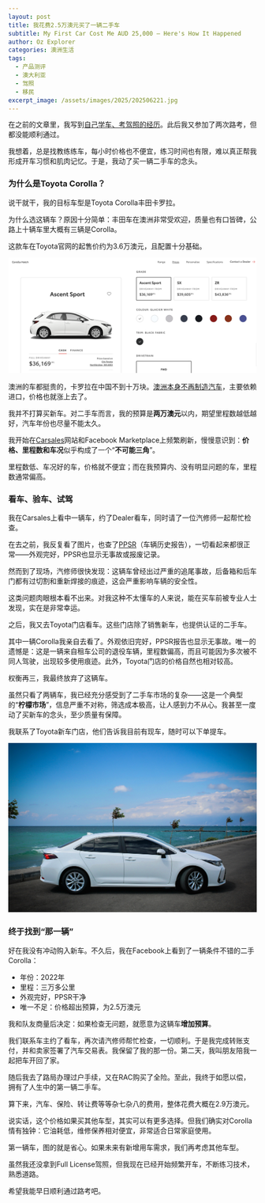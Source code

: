 ```yaml
---
layout: post
title: 我花费2.5万澳元买了一辆二手车
subtitle: My First Car Cost Me AUD 25,000 — Here's How It Happened
author: Oz Explorer
categories: 澳洲生活
tags:
  - 产品测评
  - 澳大利亚
  - 驾照
  - 移民
excerpt_image: /assets/images/2025/202506221.jpg
---
```

在之前的文章里，我写到[自己学车、考驾照的经历](https://www.ozexplorers.com/澳洲生活/2025/03/22/i-failed-my-first-australian-driving-test.html)。此后我又参加了两次路考，但都没能顺利通过。

我想着，总是找教练练车，每小时价格也不便宜，练习时间也有限，难以真正帮我形成开车习惯和肌肉记忆。于是，我动了买一辆二手车的念头。

### 为什么是Toyota Corolla？

说干就干，我的目标车型是Toyota Corolla丰田卡罗拉。

为什么选这辆车？原因十分简单：丰田车在澳洲非常受欢迎，质量也有口皆碑，公路上十辆车里大概有三辆是Corolla。

这款车在Toyota官网的起售价约为3.6万澳元，且配置十分基础。

![202506222](/assets/images/2025/202506222.png)

澳洲的车都挺贵的，卡罗拉在中国不到十万块。[澳洲本身不再制造汽车](https://www.ozexplorers.com/澳洲生活/2024/04/20/future-made-in-australia-act-and-the-history-of-australian-auto-industry.html)，主要依赖进口，价格也就涨上去了。

我并不打算买新车。对二手车而言，我的预算是**两万澳元**以内，期望里程数越低越好，汽车年份也尽量不能太久。

我开始在[Carsales](https://www.carsales.com.au)网站和Facebook Marketplace上频繁刷新，慢慢意识到：**价格、里程数和车况**似乎构成了一个“**不可能三角**”。

里程数低、车况好的车，价格就不便宜；而在我预算内、没有明显问题的车，里程数通常偏高。

### 看车、验车、试驾

我在Carsales上看中一辆车，约了Dealer看车，同时请了一位汽修师一起帮忙检查。

在去之前，我反复看了图片，也查了[PPSR](https://www.ppsr.gov.au)（车辆历史报告），一切看起来都很正常——外观完好，PPSR也显示无事故或报废记录。

然而到了现场，汽修师很快发现：这辆车曾经出过严重的追尾事故，后备箱和后车门都有过切割和重新焊接的痕迹，这会严重影响车辆的安全性。

这类问题肉眼根本看不出来。对我这种不太懂车的人来说，能在买车前被专业人士发现，实在是非常幸运。

之后，我又去Toyota门店看车。这些门店除了销售新车，也提供认证的二手车。

其中一辆Corolla我亲自去看了。外观依旧完好，PPSR报告也显示无事故。唯一的遗憾是：这是一辆来自租车公司的退役车辆，里程数偏高，而且可能因为多次被不同人驾驶，出现较多使用痕迹。此外，Toyota门店的价格自然也相对较高。

权衡再三，我最终放弃了这辆车。

虽然只看了两辆车，我已经充分感受到了二手车市场的复杂——这是一个典型的“**柠檬市场**”，信息严重不对称，筛选成本极高，让人感到力不从心。我甚至一度动了买新车的念头，至少质量有保障。

我联系了Toyota新车门店，他们告诉我目前有现车，随时可以下单提车。

![202506221](/assets/images/2025/202506221.jpg)

### 终于找到“那一辆”

好在我没有冲动购入新车。不久后，我在Facebook上看到了一辆条件不错的二手Corolla：

- 年份：2022年
- 里程：三万多公里
- 外观完好，PPSR干净
- 唯一不足：价格超出预算，为2.5万澳元

我和队友商量后决定：如果检查无问题，就愿意为这辆车**增加预算**。

我们联系车主约了看车，再次请汽修师帮忙检查，一切顺利。于是我完成转账支付，并和卖家签署了汽车交易表。我保留了我的那一份。第二天，我叫朋友陪我一起把车开回了家。

随后我去了路局办理过户手续，又在RAC购买了全险。至此，我终于如愿以偿，拥有了人生中的第一辆二手车。

算下来，汽车、保险、转让费等等杂七杂八的费用，整体花费大概在2.9万澳元。

说实话，这个价格如果买其他车型，其实可以有更多选择。但我们确实对Corolla情有独钟：它油耗低，维修保养相对便宜，非常适合日常家庭使用。

第一辆车，图的就是省心。如果未来有新增用车需求，我们再考虑其他车型。

虽然我还没拿到Full License驾照，但我现在已经开始频繁开车，不断练习技术，熟悉道路。

希望我能早日顺利通过路考吧。
